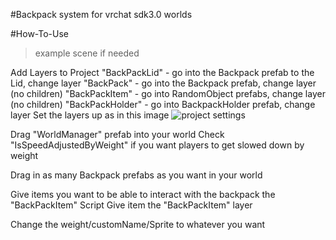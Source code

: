 #Backpack system for vrchat sdk3.0 worlds

#How-To-Use
>example scene if needed

Add Layers to Project
"BackPackLid" - go into the Backpack prefab to the Lid, change layer
"BackPack" - go into the Backpack prefab, change layer (no children)
"BackPackItem" - go into RandomObject prefabs, change layer (no children)
"BackPackHolder" - go into BackpackHolder prefab, change layer
Set the layers up as in this image
![project settings](https://i.imgur.com/vDjGii1.png)

Drag "WorldManager" prefab into your world
Check "IsSpeedAdjustedByWeight" if you want players to get slowed down by weight

Drag in as many Backpack prefabs as you want in your world

Give items you want to be able to interact with the backpack the "BackPackItem" Script
Give item the "BackPackItem" layer

Change the weight/customName/Sprite to whatever you want


